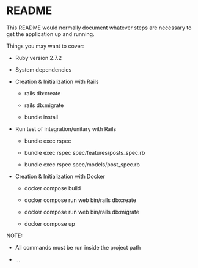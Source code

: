 # README

This README would normally document whatever steps are necessary to get the
application up and running.

Things you may want to cover:

* Ruby version 2.7.2

* System dependencies

* Creation & Initialization with Rails
    
    - rails db:create

    - rails db:migrate

    - bundle install      

* Run test of integration/unitary with Rails
    
    - bundle exec rspec
    
    - bundle exec rspec spec/features/posts_spec.rb
    
    - bundle exec rspec spec/models/post_spec.rb
    
* Creation & Initialization with Docker 
    
    - docker compose build

    - docker compose run web bin/rails db:create

    - docker compose run web bin/rails db:migrate

    - docker compose up

NOTE: 
   
   - All commands must be run inside the project path

* ...